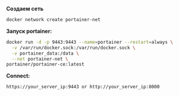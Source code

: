**Создаем сеть**<br>
```bash
docker network create portainer-net
```

**Запуск portainer:**<br>
```bash
docker run -d -p 9443:9443 --name=portainer --restart=always \
  -v /var/run/docker.sock:/var/run/docker.sock \
  -v portainer_data:/data \
  --net portainer-net \
portainer/portainer-ce:latest
```

**Connect:**<br>
```
https://your_server_ip:9443 or http://your_server_ip:8000
```